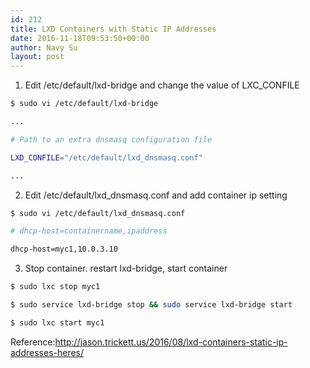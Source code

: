 ```yaml
---
id: 212
title: LXD Containers with Static IP Addresses
date: 2016-11-18T09:53:50+00:00
author: Navy Su
layout: post
---
```

1. Edit /etc/default/lxd-bridge and change the value of LXC_CONFILE
  

```bash
$ sudo vi /etc/default/lxd-bridge

...

# Path to an extra dnsmasq configuration file

LXD_CONFILE="/etc/default/lxd_dnsmasq.conf"

...
```

2. Edit /etc/default/lxd_dnsmasq.conf and add container ip setting
  

```bash
$ sudo vi /etc/default/lxd_dnsmasq.conf

# dhcp-host=containername,ipaddress

dhcp-host=myc1,10.0.3.10

```

3. Stop container. restart lxd-bridge, start container

```bash
$ sudo lxc stop myc1

$ sudo service lxd-bridge stop && sudo service lxd-bridge start

$ sudo lxc start myc1

```

Reference:<a href="http://jason.trickett.us/2016/08/lxd-containers-static-ip-addresses-heres/" target="_blank">http://jason.trickett.us/2016/08/lxd-containers-static-ip-addresses-heres/</a>